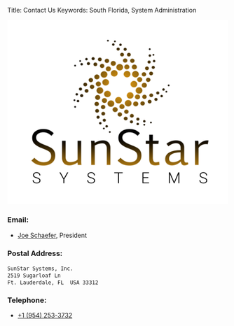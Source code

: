 Title: Contact Us
Keywords: South Florida, System Administration

![SunStar Systems](images/sunstarlogowhole.png)

### Email:

- [Joe Schaefer](mailto:joe@sunstarsys.com), President

### Postal Address:

    SunStar Systems, Inc.
    2519 Sugarloaf Ln
    Ft. Lauderdale, FL  USA 33312

### Telephone:

- [+1 (954) 253-3732](tel://1.954.253.3732/)

